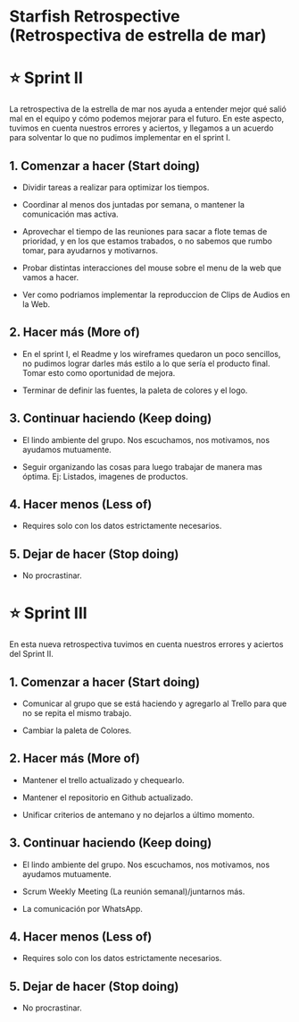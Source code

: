 # Starfish Retrospective (Retrospectiva de estrella de mar)

# :star: Sprint II

La retrospectiva de la estrella de mar nos ayuda a entender mejor qué salió mal en el equipo y cómo podemos mejorar para el futuro. En este aspecto, tuvimos en cuenta nuestros errores y aciertos, y llegamos a un acuerdo para solventar lo que no pudimos implementar en el sprint I.

## 1. Comenzar a hacer (Start doing)

* Dividir tareas a realizar para optimizar los tiempos.

* Coordinar al menos dos juntadas por semana, o mantener la comunicación mas activa.

* Aprovechar el tiempo de las reuniones para sacar a flote temas de prioridad, y en los que estamos trabados, o no sabemos que rumbo tomar, para ayudarnos y motivarnos.

* Probar distintas interacciones del mouse sobre el menu de la web que vamos a hacer.

* Ver como podriamos implementar la reproduccion de Clips de Audios en la Web.

## 2. Hacer más (More of)

* En el sprint I, el Readme y los wireframes quedaron un poco sencillos, no pudimos lograr darles más estilo a lo que sería el producto final. Tomar esto como oportunidad de mejora.

* Terminar de definir las fuentes, la paleta de colores y el logo.

## 3. Continuar haciendo (Keep doing)

* El lindo ambiente del grupo. Nos escuchamos, nos motivamos, nos ayudamos mutuamente.

* Seguir organizando las cosas para luego trabajar de manera mas óptima. Ej: Listados, imagenes de productos.

## 4. Hacer menos (Less of)

* Requires solo con los datos estrictamente necesarios.

## 5. Dejar de hacer (Stop doing)

* No procrastinar.


# :star: Sprint III

En esta nueva retrospectiva tuvimos en cuenta nuestros errores y aciertos del Sprint II.

## 1. Comenzar a hacer (Start doing)

* Comunicar al grupo que se está haciendo y agregarlo al Trello para que no se repita el mismo trabajo.  

* Cambiar la paleta de Colores. 

## 2. Hacer más (More of)

* Mantener el trello actualizado y chequearlo.

* Mantener el repositorio en Github actualizado.  

* Unificar criterios de antemano y no dejarlos a último momento.

## 3. Continuar haciendo (Keep doing)

* El lindo ambiente del grupo. Nos escuchamos, nos motivamos, nos ayudamos mutuamente. 

* Scrum Weekly Meeting (La reunión semanal)/juntarnos más. 

* La comunicación por WhatsApp. 

## 4. Hacer menos (Less of)

* Requires solo con los datos estrictamente necesarios.

## 5. Dejar de hacer (Stop doing)

* No procrastinar.




